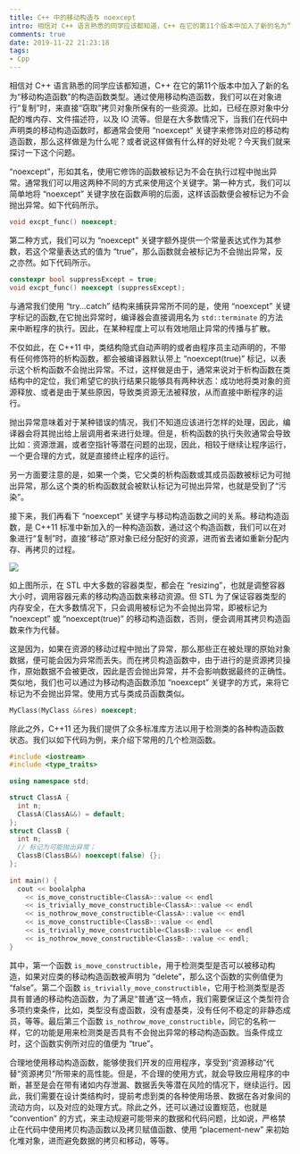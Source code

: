 ```yaml
---
title: C++ 中的移动构造与 noexcept
intro: 相信对 C++ 语言熟悉的同学应该都知道，C++ 在它的第11个版本中加入了新的名为“移动构造函数”的构造函数类型。通过使用移动构造函数，我们可以在对象进行“复制”时，来直接“窃取”拷贝对象所保有的一些资源。比如，已经在原对象中分配的堆内存、文件描述符，以及 IO 流等。但是在大多数情况下，当我们在代码中声明类的移动构造函数时，都通常会使用 “noexcept” 关键字来修饰对应的移动构造函数，那么这样做是为什么呢？或者说这样做有什么样的好处呢？今天我们就来探讨一下这个问题。
comments: true
date: 2019-11-22 21:23:18
tags:
- Cpp
---
```


相信对 C++ 语言熟悉的同学应该都知道，C++ 在它的第11个版本中加入了新的名为“移动构造函数”的构造函数类型。通过使用移动构造函数，我们可以在对象进行“复制”时，来直接“窃取”拷贝对象所保有的一些资源。比如，已经在原对象中分配的堆内存、文件描述符，以及 IO 流等。但是在大多数情况下，当我们在代码中声明类的移动构造函数时，都通常会使用 “noexcept” 关键字来修饰对应的移动构造函数，那么这样做是为什么呢？或者说这样做有什么样的好处呢？今天我们就来探讨一下这个问题。

“noexcept”，形如其名，使用它修饰的函数被标记为不会在执行过程中抛出异常。通常我们可以用这两种不同的方式来使用这个关键字。第一种方式，我们可以简单地将 “noexcept” 关键字放在函数声明的后面，这样该函数便会被标记为不会抛出异常。如下代码所示。

```cpp
void excpt_func() noexcept;
```

第二种方式，我们可以为 “noexcept” 关键字额外提供一个常量表达式作为其参数，若这个常量表达式的值为 “true”，那么函数就会被标记为不会抛出异常，反之亦然。如下代码所示。

```cpp
constexpr bool suppressExcept = true;
void excpt_func() noexcept (suppressExcept);
```

与通常我们使用 “try...catch” 结构来捕获异常所不同的是，使用 “noexcept” 关键字标记的函数,在它抛出异常时，编译器会直接调用名为 `std::terminate` 的方法来中断程序的执行。因此，在某种程度上可以有效地阻止异常的传播与扩散。

不仅如此，在 C++11 中，类结构隐式自动声明的或者由程序员主动声明的，不带有任何修饰符的析构函数，都会被编译器默认带上 “noexcept(true)” 标记，以表示这个析构函数不会抛出异常。不过，这样做是由于，通常来说对于析构函数在类结构中的定位，我们希望它的执行结果只能够具有两种状态：成功地将类对象的资源释放、或者是由于某些原因，导致类资源无法被释放，从而直接中断程序的运行。

抛出异常意味着对于某种错误的情况，我们不知道应该进行怎样的处理，因此，编译器会将其抛出给上层调用者来进行处理。但是，析构函数的执行失败通常会导致比如：资源泄漏，或者空指针等潜在问题的出现，因此，相较于继续让程序运行，一个更合理的方式，就是直接终止程序的运行。

另一方面要注意的是，如果一个类，它父类的析构函数或其成员函数被标记为可抛出异常，那么这个类的析构函数就会被默认标记为可抛出异常，也就是受到了“污染”。

接下来，我们再看下 “noexcept” 关键字与移动构造函数之间的关系。移动构造函数，是 C++11 标准中新加入的一种构造函数，通过这个构造函数，我们可以在对象进行“复制”时，直接“移动”原对象已经分配好的资源，进而省去诸如重新分配内存、再拷贝的过程。

![](1.png)

如上图所示，在 STL 中大多数的容器类型，都会在 “resizing”，也就是调整容器大小时，调用容器元素的移动构造函数来移动资源。但 STL 为了保证容器类型的内存安全，在大多数情况下，只会调用被标记为不会抛出异常，即被标记为 “noexcept” 或 “noexcept(true)” 的移动构造函数，否则，便会调用其拷贝构造函数来作为代替。

这是因为，如果在资源的移动过程中抛出了异常，那么那些正在被处理的原始对象数据，便可能会因为异常而丢失。而在拷贝构造函数中，由于进行的是资源拷贝操作，原始数据不会被更改，因此是否会抛出异常，并不会影响数据最终的正确性。类似地，我们也可以通过为移动构造函数添加 “noexcept” 关键字的方式，来将它标记为不会抛出异常。使用方式与类成员函数类似。

```cpp
MyClass(MyClass &&res) noexcept;
```

除此之外，C++11 还为我们提供了众多标准库方法以用于检测类的各种构造函数状态。我们以如下代码为例，来介绍下常用的几个检测函数。

```cpp
#include <iostream>
#include <type_traits>
 
using namespace std;

struct ClassA {
  int n;
  ClassA(ClassA&&) = default;
};
struct ClassB {
  int n;
  // 标记为可能抛出异常；
  ClassB(ClassB&&) noexcept(false) {};
};
 
int main() {
  cout << boolalpha
    << is_move_constructible<ClassA>::value << endl
    << is_trivially_move_constructible<ClassA>::value << endl
    << is_nothrow_move_constructible<ClassA>::value << endl
    << is_move_constructible<ClassB>::value << endl
    << is_trivially_move_constructible<ClassB>::value << endl
    << is_nothrow_move_constructible<ClassB>::value << endl;
}
```

其中，第一个函数 `is_move_constructible`，用于检测类型是否可以被移动构造，如果对应类的移动构造函数被声明为 “delete”，那么这个函数的实例值便为 “false”。第二个函数 `is_trivially_move_constructible`，它用于检测类型是否具有普通的移动构造函数，为了满足“普通”这一特点，我们需要保证这个类型符合多项约束条件，比如，类型没有虚函数，没有虚基类，没有任何不稳定的非静态成员，等等。最后第三个函数 `is_nothrow_move_constructible`，同它的名称一样，它的功能是用来检测类是否具有不会抛出异常的移动构造函数。当条件成立时，这个函数实例所对应的值便为 “true”。

合理地使用移动构造函数，能够使我们开发的应用程序，享受到“资源移动”代替“资源拷贝”所带来的高性能。但是，不合理的使用方式，就会导致应用程序的中断，甚至是会在带有诸如内存泄漏、数据丢失等潜在风险的情况下，继续运行。因此，我们需要在设计类结构时，提前考虑到类的各种使用场景、数据在各对象间的流动方向，以及对应的处理方式。除此之外，还可以通过设置规范，也就是 “convention” 的方式，来主动规避可能带来的数据和代码问题，比如说，严格禁止在代码中使用拷贝构造函数以及拷贝赋值函数、使用 “placement-new” 来初始化堆对象，进而避免数据的拷贝和移动，等等。
